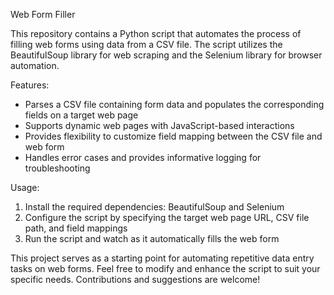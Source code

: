 Web Form Filler

This repository contains a Python script that automates the process of filling web forms using data from a CSV file. The script utilizes the BeautifulSoup library for web scraping and the Selenium library for browser automation.

Features:
- Parses a CSV file containing form data and populates the corresponding fields on a target web page
- Supports dynamic web pages with JavaScript-based interactions
- Provides flexibility to customize field mapping between the CSV file and web form
- Handles error cases and provides informative logging for troubleshooting

Usage:
1. Install the required dependencies: BeautifulSoup and Selenium
2. Configure the script by specifying the target web page URL, CSV file path, and field mappings
3. Run the script and watch as it automatically fills the web form

This project serves as a starting point for automating repetitive data entry tasks on web forms. Feel free to modify and enhance the script to suit your specific needs. Contributions and suggestions are welcome!

